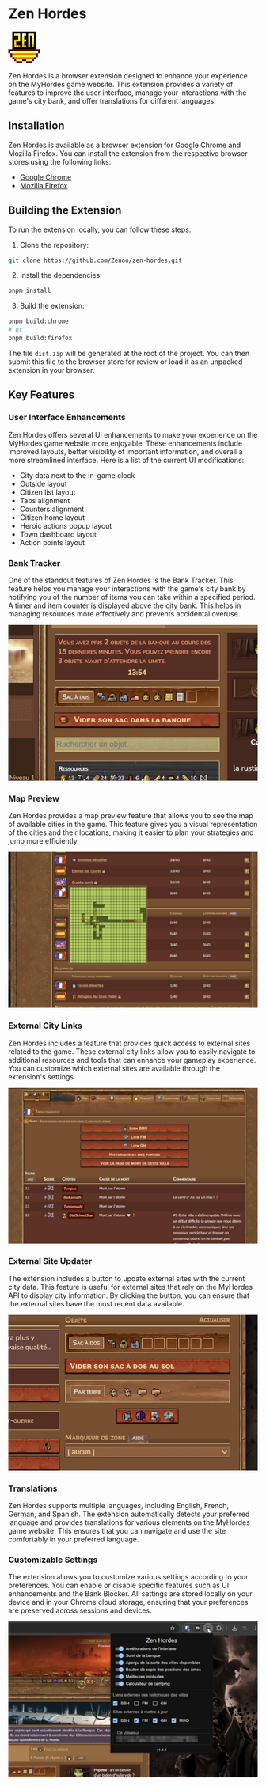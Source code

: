 # Zen Hordes

![Zen Hordes Logo](public/icon-64.png)

Zen Hordes is a browser extension designed to enhance your experience on the MyHordes game website. This extension provides a variety of features to improve the user interface, manage your interactions with the game's city bank, and offer translations for different languages.

## Installation

Zen Hordes is available as a browser extension for Google Chrome and Mozilla Firefox. You can install the extension from the respective browser stores using the following links:

- [Google Chrome](https://chromewebstore.google.com/detail/zen-hordes/mfmegmfbgapnopkjfocndlkbdapaogam)
- [Mozilla Firefox](https://addons.mozilla.org/en-US/firefox/addon/zen-hordes/)

## Building the Extension

To run the extension locally, you can follow these steps:

1. Clone the repository:

```bash
git clone https://github.com/Zenoo/zen-hordes.git
```

2. Install the dependencies:

```bash
pnpm install
```

3. Build the extension:

```bash
pnpm build:chrome
# or
pnpm build:firefox
```

The file `dist.zip` will be generated at the root of the project. You can then submit this file to the browser store for review or load it as an unpacked extension in your browser.

## Key Features

### User Interface Enhancements
Zen Hordes offers several UI enhancements to make your experience on the MyHordes game website more enjoyable. These enhancements include improved layouts, better visibility of important information, and overall a more streamlined interface. Here is a list of the current UI modifications:
- City data next to the in-game clock
- Outside layout
- Citizen list layout
- Tabs alignment
- Counters alignment
- Citizen home layout
- Heroic actions popup layout
- Town dashboard layout
- Action points layout

### Bank Tracker
One of the standout features of Zen Hordes is the Bank Tracker. This feature helps you manage your interactions with the game's city bank by notifying you of the number of items you can take within a specified period. A timer and item counter is displayed above the city bank. This helps in managing resources more effectively and prevents accidental overuse.

![Bank Tracker](.github/media/bank-tracker.jpeg)

### Map Preview
Zen Hordes provides a map preview feature that allows you to see the map of available cities in the game. This feature gives you a visual representation of the cities and their locations, making it easier to plan your strategies and jump more efficiently.

![Map Preview](.github/media/map-preview.jpeg)

### External City Links
Zen Hordes includes a feature that provides quick access to external sites related to the game. These external city links allow you to easily navigate to additional resources and tools that can enhance your gameplay experience. You can customize which external sites are available through the extension's settings.

![External City Links](.github/media/external-city-links.jpeg)

### External Site Updater

The extension includes a button to update external sites with the current city data. This feature is useful for external sites that rely on the MyHordes API to display city information. By clicking the button, you can ensure that the external sites have the most recent data available.

![External Site Updater](.github/media/update-button.jpeg)

### Translations
Zen Hordes supports multiple languages, including English, French, German, and Spanish. The extension automatically detects your preferred language and provides translations for various elements on the MyHordes game website. This ensures that you can navigate and use the site comfortably in your preferred language.

### Customizable Settings
The extension allows you to customize various settings according to your preferences. You can enable or disable specific features such as UI enhancements and the Bank Blocker. All settings are stored locally on your device and in your Chrome cloud storage, ensuring that your preferences are preserved across sessions and devices.

![Popup](.github/media/popup.jpeg)
